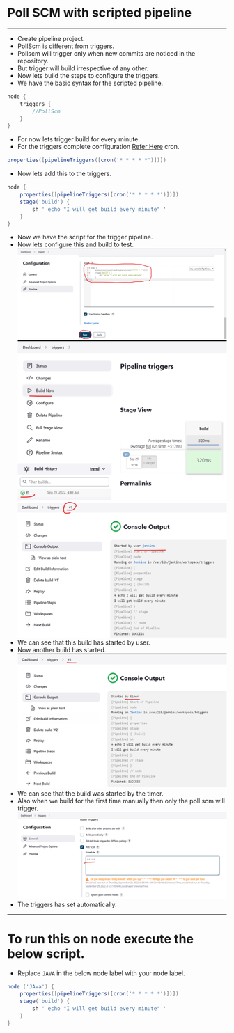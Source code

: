 # Poll SCM with scripted pipeline
---------------------------------
* Create pipeline project.
* PollScm is different from triggers.
* Pollscm will trigger only when new commits are noticed in the repository.
* But trigger will build irrespective of any other.
* Now lets build the steps to configure the triggers.
* We have the basic syntax for the scripted pipeline.
```groovy
node {
    triggers {
        //PollScm
    }
}
```
* For now lets trigger build for every minute.
* For the triggers complete configuration [Refer Here](https://issues.jenkins.io/browse/JENKINS-49502) cron.
```groovy
properties([pipelineTriggers([cron('* * * * *')])])
```
* Now lets add this to the triggers.
```groovy
node {
    properties([pipelineTriggers([cron('* * * * *')])])
    stage('build') {
        sh ' echo "I will get build every minute" '
    }
}
```
* Now we have the script for the trigger pipeline.
* Now lets configure this and build to test.
![preview](./Images/sp1.png)
![preview](./Images/sp2.png)
![preview](./Images/sp3.png)
* We can see that this build has started by user.
* Now another build has started.
![preview](./Images/sp4.png)
* We can see that the build was started by the timer.
* Also when we build for the first time manually then only the poll scm will trigger.
![preview](./Images/sp5.png)
* The triggers has set automatically.
------------------------------------------------------
# To run this on node execute the below script.
* Replace `JAVA` in the below node label with your node label.
```groovy
node ('JAva') {
    properties([pipelineTriggers([cron('* * * * *')])])
    stage('build') {
        sh ' echo "I will get build every minute" '
    }
}
```